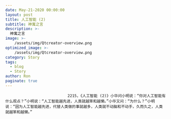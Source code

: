 ```yaml
---
date: May-21-2020 00:00:00
layout: post
title: 人工智能 (2)
subtitle: 神寓之言
description: >-
  神寓之言
image: >-
    /assets/img/Qtcreator-overview.png
optimized_image: >-
    /assets/img/Qtcreator-overview.png
category: Story
tags:
  - blog
  - Story
author: Ron
paginate: true
---
```


							　　2215，《人工智能 (2)》小华问小明说：“你对人工智能有什么观点？”小明说：“人工智能越先进，人类就越笨和越懒。”小华又问：“为什么？”小明说：“因为人工智能越先进，代替人类做的事就越多，人类就不动脑和不动手，久而久之，人类就越笨和越懒。”
							
							
						